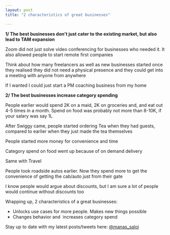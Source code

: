 ```yaml
---
layout: post
title: "2 characteristics of great businesses"

---
```

**1/ The best businesses don't just cater to the existing market, but also lead to TAM expansion**

Zoom did not just solve video conferencing for businesses who needed it. It also allowed people to start remote first companies

Think about how many freelancers as well as new businesses started once they realised they did not need a physical presence and they could get into a meeting with anyone from anywhere

If I wanted I could just start a PM coaching business from my home

**2/ The best businesses increase category spending**

People earlier would spend 2K on a maid, 2K on groceries and, and eat out 4-5 times in a month. Spend on food was probably not more than 8-10K, if your salary was say 1L

After Swiggy came, people started ordering Tea when they had guests, compared to earlier when they just made the tea themselves

People started more money for convenience and time

Category spend on food went up because of on demand delivery

Same with Travel

People took roadside autos earlier. Now they spend more to get the convenience of getting the cab/auto just from their gate

I know people would argue about discounts, but I am sure a lot of people would continue without discounts too

Wrapping up, 2 characteristics of a great businesses:
- Unlocks use cases for more people. Makes new things possible
- Changes behavior and  increases category spend

Stay up to date with my latest posts/tweets here: [@manas_saloi](http://twitter.com/manas_saloi)
